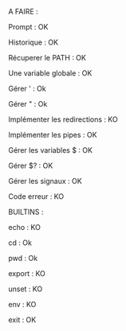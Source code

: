 A FAIRE :

Prompt : OK

Historique : OK

Récuperer le PATH : OK

Une variable globale : OK

Gérer ' : Ok

Gérer " : Ok

Implémenter les redirections : KO

Implémenter les pipes : OK

Gérer les variables $ : OK

Gérer $? : OK

Gérer les signaux : OK

Code erreur : KO


BUILTINS :

echo : KO

cd : Ok

pwd : Ok

export : KO

unset : KO

env : KO

exit : OK
